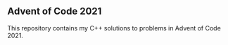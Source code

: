 ## Advent of Code 2021 ##

This repository contains my C++ solutions to problems in Advent of Code 2021.
